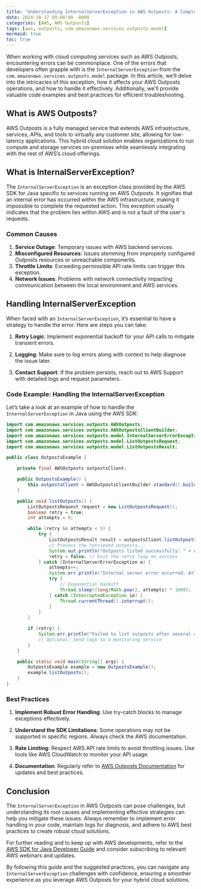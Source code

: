 ```yaml
---
title: "Understanding InternalServerException in AWS Outposts: A Complete Guide"
date: 2024-10-17 09:00:00 -0000
categories: [AWS, AWS Outposts]
tags: [aws, outposts, com.amazonaws.services.outposts.model]
mermaid: true
toc: true
---
```



When working with cloud computing services such as AWS Outposts, encountering errors can be commonplace. One of the errors that developers often grapple with is the `InternalServerException` from the `com.amazonaws.services.outposts.model` package. In this article, we’ll delve into the intricacies of this exception, how it affects your AWS Outposts operations, and how to handle it effectively. Additionally, we'll provide valuable code examples and best practices for efficient troubleshooting.

## What is AWS Outposts?

AWS Outposts is a fully managed service that extends AWS infrastructure, services, APIs, and tools to virtually any customer site, allowing for low-latency applications. This hybrid cloud solution enables organizations to run compute and storage services on-premises while seamlessly integrating with the rest of AWS’s cloud offerings.

## What is InternalServerException?

The `InternalServerException` is an exception class provided by the AWS SDK for Java specific to services running on AWS Outposts. It signifies that an internal error has occurred within the AWS infrastructure, making it impossible to complete the requested action. This exception usually indicates that the problem lies within AWS and is not a fault of the user's requests.

### Common Causes

1. **Service Outage**: Temporary issues with AWS backend services.
2. **Misconfigured Resources**: Issues stemming from improperly configured Outposts resources or unreachable components.
3. **Throttle Limits**: Exceeding permissible API rate limits can trigger this exception.
4. **Network Issues**: Problems with network connectivity impacting communication between the local environment and AWS services.

## Handling InternalServerException

When faced with an `InternalServerException`, it’s essential to have a strategy to handle the error. Here are steps you can take:

1. **Retry Logic**: Implement exponential backoff for your API calls to mitigate transient errors.
   
2. **Logging**: Make sure to log errors along with context to help diagnose the issue later.

3. **Contact Support**: If the problem persists, reach out to AWS Support with detailed logs and request parameters.

### Code Example: Handling the InternalServerException

Let’s take a look at an example of how to handle the `InternalServerException` in Java using the AWS SDK:

```java
import com.amazonaws.services.outposts.AWSOutposts;
import com.amazonaws.services.outposts.AWSOutpostsClientBuilder;
import com.amazonaws.services.outposts.model.InternalServerErrorException;
import com.amazonaws.services.outposts.model.ListOutpostsRequest;
import com.amazonaws.services.outposts.model.ListOutpostsResult;

public class OutpostsExample {

    private final AWSOutposts outpostsClient;

    public OutpostsExample() {
        this.outpostsClient = AWSOutpostsClientBuilder.standard().build();
    }

    public void listOutposts() {
        ListOutpostsRequest request = new ListOutpostsRequest();
        boolean retry = true;
        int attempts = 0;

        while (retry && attempts < 5) {
            try {
                ListOutpostsResult result = outpostsClient.listOutposts(request);
                // Process the retrieved outposts...
                System.out.println("Outposts listed successfully: " + result.getOutposts());
                retry = false; // Exit the retry loop on success
            } catch (InternalServerErrorException e) {
                attempts++;
                System.err.println("Internal server error occurred. Attempt: " + attempts);
                try {
                    // Exponential backoff
                    Thread.sleep((long)Math.pow(2, attempts) * 1000);
                } catch (InterruptedException ie) {
                    Thread.currentThread().interrupt();
                }
            }
        }

        if (retry) {
            System.err.println("Failed to list outposts after several attempts.");
            // Optional: Send logs to a monitoring service
        }
    }

    public static void main(String[] args) {
        OutpostsExample example = new OutpostsExample();
        example.listOutposts();
    }
}
```

### Best Practices

1. **Implement Robust Error Handling**: Use try-catch blocks to manage exceptions effectively.
  
2. **Understand the SDK Limitations**: Some operations may not be supported in specific regions. Always check the AWS documentation.

3. **Rate Limiting**: Respect AWS API rate limits to avoid throttling issues. Use tools like AWS CloudWatch to monitor your API usage.

4. **Documentation**: Regularly refer to [AWS Outposts Documentation](https://docs.aws.amazon.com/outposts/latest/userguide/what-is.html) for updates and best practices.

## Conclusion

The `InternalServerException` in AWS Outposts can pose challenges, but understanding its root causes and implementing effective strategies can help you mitigate these issues. Always remember to implement error handling in your code, maintain logs for diagnosis, and adhere to AWS best practices to create robust cloud solutions. 

For further reading and to keep up with AWS developments, refer to the [AWS SDK for Java Developer Guide](https://docs.aws.amazon.com/sdk-for-java/latest/developer-guide/home.html) and consider subscribing to relevant AWS webinars and updates.

By following this guide and the suggested practices, you can navigate any `InternalServerException` challenges with confidence, ensuring a smoother experience as you leverage AWS Outposts for your hybrid cloud solutions.